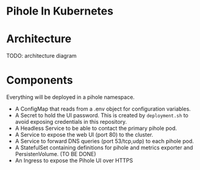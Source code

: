 # Pihole In Kubernetes

# Architecture

TODO: architecture diagram

# Components

Everything will be deployed in a pihole namespace.

- A ConfigMap that reads from a .env object for configuration variables.
- A Secret to hold the UI password. This is created by `deployment.sh` to avoid exposing credentials in this repository.
- A Headless Service to be able to contact the primary pihole pod.
- A Service to expose the web UI (port 80) to the cluster.
- A Service to forward DNS queries (port 53/tcp,udp) to each pihole pod.
- A StatefulSet containing definitions for pihole and metrics exporter and PersistenVolume. (TO BE DONE)
- An Ingress to expose the Pihole UI over HTTPS

